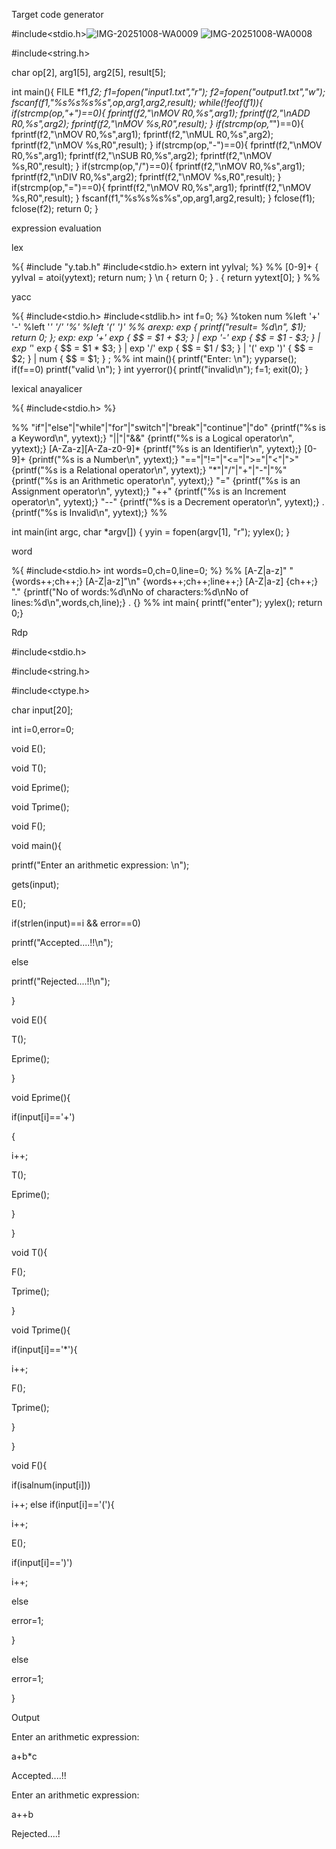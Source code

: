 Target code generator 

#include<stdio.h>![IMG-20251008-WA0009](https://github.com/user-attachments/assets/d8891ed5-3e34-4828-86df-0cf5b99dbb8d)
![IMG-20251008-WA0008](https://github.com/user-attachments/assets/cdf030d1-d1a6-4bce-a229-817a38052805)

#include<string.h>

char op[2], arg1[5], arg2[5], result[5];

int main(){
    FILE *f1,*f2;
    f1=fopen("input1.txt","r");
    f2=fopen("output1.txt","w");
    fscanf(f1,"%s%s%s%s",op,arg1,arg2,result);
    while(!feof(f1)){
        if(strcmp(op,"+")==0){
           fprintf(f2,"\nMOV R0,%s",arg1);
           fprintf(f2,"\nADD R0,%s",arg2);
           fprintf(f2,"\nMOV %s,R0",result);
        }
        if(strcmp(op,"*")==0){
           fprintf(f2,"\nMOV R0,%s",arg1);
           fprintf(f2,"\nMUL R0,%s",arg2);
           fprintf(f2,"\nMOV %s,R0",result);
        }
        if(strcmp(op,"-")==0){
           fprintf(f2,"\nMOV R0,%s",arg1);
           fprintf(f2,"\nSUB R0,%s",arg2);
           fprintf(f2,"\nMOV %s,R0",result);
        }
        if(strcmp(op,"/")==0){
           fprintf(f2,"\nMOV R0,%s",arg1);
           fprintf(f2,"\nDIV R0,%s",arg2);
           fprintf(f2,"\nMOV %s,R0",result);
        }
        if(strcmp(op,"=")==0){
           fprintf(f2,"\nMOV R0,%s",arg1);
           fprintf(f2,"\nMOV %s,R0",result);
        }
        fscanf(f1,"%s%s%s%s",op,arg1,arg2,result);
    }
    fclose(f1); fclose(f2);
    return 0;
}

expression evaluation 

lex

%{
#include "y.tab.h"
#include<stdio.h>
extern int yylval;
%}
%%
[0-9]+ { yylval = atoi(yytext); return num; }
\n { return 0; }
. { return yytext[0]; }
%%

yacc

%{
#include<stdio.h>
#include<stdlib.h>
int f=0;
%}
%token num
%left '+' '-'
%left '*' '/' '%'
%left '(' ')'
%%
arexp: exp { printf("result= %d\n", $1); return 0; };
exp: exp '+' exp { $$ = $1 + $3; }
   | exp '-' exp { $$ = $1 - $3; }
   | exp '*' exp { $$ = $1 * $3; }
   | exp '/' exp { $$ = $1 / $3; }
   | '(' exp ')' { $$ = $2; }
   | num { $$ = $1; }
;
%%
int main(){
  printf("Enter: \n");
  yyparse();
  if(f==0)
    printf("valid \n");
}
int yyerror(){
  printf("invalid\n");
  f=1;
  exit(0);
}

lexical anayalicer

%{
#include<stdio.h>
%}

%%
"if"|"else"|"while"|"for"|"switch"|"break"|"continue"|"do"    {printf("%s is a Keyword\n", yytext);}
"||"|"&&"                                                      {printf("%s is a Logical operator\n", yytext);}
[A-Za-z][A-Za-z0-9]*                                           {printf("%s is an Identifier\n", yytext);}
[0-9]+                                                         {printf("%s is a Number\n", yytext);}
"=="|"!="|"<="|">="|"<"|">"                                   {printf("%s is a Relational operator\n", yytext);}
"*"|"/"|"+"|"-"|"%"                                           {printf("%s is an Arithmetic operator\n", yytext);}
"="                                                            {printf("%s is an Assignment operator\n", yytext);}
"++"                                                           {printf("%s is an Increment operator\n", yytext);}
"--"                                                           {printf("%s is a Decrement operator\n", yytext);}
.                                                              {printf("%s is Invalid\n", yytext);}
%%

int main(int argc, char *argv[])
{
    yyin = fopen(argv[1], "r");
    yylex();
}


word

%{ #include<stdio.h> 
int words=0,ch=0,line=0; 
%} 
%% 
[A-Z|a-z]" " {words++;ch++;} 
[A-Z|a-z]"\n" {words++;ch++;line++;} 
[A-Z|a-z] {ch++;}
 "." {printf("No of words:%d\nNo of characters:%d\nNo of lines:%d\n",words,ch,line);}
 . {} 
%% 
int main{
printf("enter");
yylex(); 
return 0;}

Rdp

#include<stdio.h>

#include<string.h>

#include<ctype.h>

char input[20];

int i=0,error=0;

void E();

void T();

void Eprime();

void Tprime();

void F();

void main(){

printf("Enter an arithmetic expression: \n");

gets(input);

E();

if(strlen(input)==i && error==0)

printf("Accepted....!!\n");

else

printf("Rejected....!!\n");

}

void E(){

T();

Eprime();

}

void Eprime(){

if(input[i]=='+')

{

i++;

T();

Eprime();

}

}

void T(){

F();

Tprime();

}

void Tprime(){

if(input[i]=='*'){

i++;

F();

Tprime();

}

}

void F(){

if(isalnum(input[i]))

i++;
else if(input[i]=='('){

i++;

E();

if(input[i]==')')

i++;

else

error=1;

}

else

error=1;

}

Output

Enter an arithmetic expression:

a+b*c

Accepted....!!

Enter an arithmetic expression:

a++b

Rejected....!
